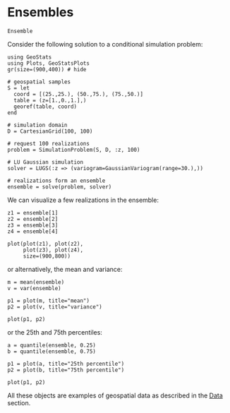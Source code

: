 # Ensembles

```@docs
Ensemble
```

Consider the following solution to a conditional simulation problem:

```@example ensemble
using GeoStats
using Plots, GeoStatsPlots
gr(size=(900,400)) # hide

# geospatial samples
S = let
  coord = [(25.,25.), (50.,75.), (75.,50.)]
  table = (z=[1.,0.,1.],)
  georef(table, coord)
end

# simulation domain
D = CartesianGrid(100, 100)

# request 100 realizations
problem = SimulationProblem(S, D, :z, 100)

# LU Gaussian simulation
solver = LUGS(:z => (variogram=GaussianVariogram(range=30.),))

# realizations form an ensemble
ensemble = solve(problem, solver)
```

We can visualize a few realizations in the ensemble:

```@example ensemble
z1 = ensemble[1]
z2 = ensemble[2]
z3 = ensemble[3]
z4 = ensemble[4]

plot(plot(z1), plot(z2),
     plot(z3), plot(z4),
     size=(900,800))
```

or alternatively, the mean and variance:

```@example ensemble
m = mean(ensemble)
v = var(ensemble)

p1 = plot(m, title="mean")
p2 = plot(v, title="variance")

plot(p1, p2)
```

or the 25th and 75th percentiles:

```@example ensemble
a = quantile(ensemble, 0.25)
b = quantile(ensemble, 0.75)

p1 = plot(a, title="25th percentile")
p2 = plot(b, title="75th percentile")

plot(p1, p2)
```

All these objects are examples of geospatial data as described in
the [Data](data.md) section.